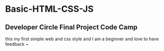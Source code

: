 # Basic-HTML-CSS-JS

## Developer Circle Final Project Code Camp

this my first simple web and css style and I am a beginner and love to have feedback ~
